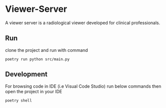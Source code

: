 Viewer-Server
=============
A viewer server is a radiological viewer developed for clinical professionals.

Run
-----------
clone the project and run with command
```shell
poetry run python src/main.py
```
Development
-----------
For browsing code in IDE (i.e Visual Code Studio) run below commands then open the project in your IDE
```shell
poetry shell
```
